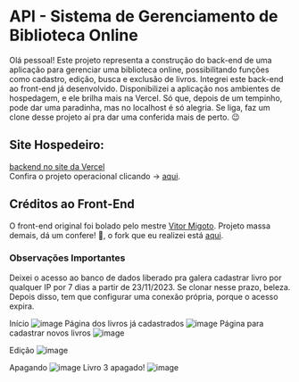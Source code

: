 # API - Sistema de Gerenciamento de Biblioteca Online
Olá pessoal! Este projeto representa a construção do back-end de uma aplicação para gerenciar uma biblioteca online, possibilitando funções como cadastro, edição, busca e exclusão de livros. Integrei este back-end ao front-end já desenvolvido.
Disponibilizei a aplicação nos ambientes de hospedagem, e ele brilha mais na Vercel. Só que, depois de um tempinho, pode dar uma paradinha, mas no localhost é só alegria. Se liga, faz um clone desse projeto aí pra dar uma conferida mais de perto. 😉

## Site Hospedeiro:

[backend no site da Vercel](https://api-cadastro-livros.vercel.app/)  <br>
Confira o projeto operacional clicando → [aqui](https://github.com/MatheusNascimento99/projeto-react-dnc).

## Créditos ao Front-End
O front-end original foi bolado pelo mestre [Vitor Migoto](https://github.com/vitormigoto/projeto-react-dnc). Projeto massa demais, dá um confere! 👊, o fork que eu realizei está [aqui](https://github.com/MatheusNascimento99/projeto-react-dnc).


### Observações Importantes 
Deixei o acesso ao banco de dados liberado pra galera cadastrar livro por qualquer IP por 7 dias a partir de 23/11/2023. Se clonar nesse prazo, beleza. Depois disso, tem que configurar uma conexão própria, porque o acesso expira.



Início
![image](https://github.com/MatheusNascimento99/Api/assets/139829100/d1db41af-5956-45a8-b012-901567a97317)
Página dos livros já cadastrados
![image](https://github.com/MatheusNascimento99/Api/assets/139829100/6332547a-c113-45dd-beb8-8999e57f799f)
Página para cadastrar novos livros
![image](https://github.com/MatheusNascimento99/Api/assets/139829100/52186685-2960-4630-934e-651157fd13f6)

Edição
![image](https://github.com/MatheusNascimento99/Api/assets/139829100/6825be0a-2160-49f1-9d35-4b01de70d2e8)

Apagando
![image](https://github.com/MatheusNascimento99/Api/assets/139829100/700ff66f-25c1-4dd6-aa96-e4570748166f)
Livro 3 apagado!
![image](https://github.com/MatheusNascimento99/Api/assets/139829100/bc89c83e-f5cb-4033-9c51-6039b719273a)






